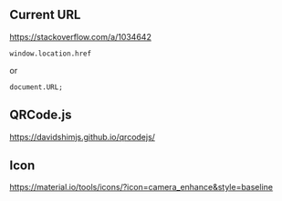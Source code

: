 
## Current URL
https://stackoverflow.com/a/1034642

```
window.location.href 
```
or
```
document.URL;
```

## QRCode.js

https://davidshimjs.github.io/qrcodejs/

## Icon

https://material.io/tools/icons/?icon=camera_enhance&style=baseline